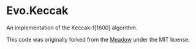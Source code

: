 # Evo.Keccak
An implementation of the Keccak-f[1600] algorithm.

This code was originally forked from the [Meadow](https://github.com/MeadowSuite/Meadow/) under the MIT license.  
